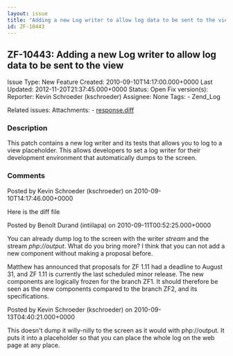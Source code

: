```yaml
---
layout: issue
title: "Adding a new Log writer to allow log data to be sent to the view"
id: ZF-10443
---
```


ZF-10443: Adding a new Log writer to allow log data to be sent to the view
--------------------------------------------------------------------------

 Issue Type: New Feature Created: 2010-09-10T14:17:00.000+0000 Last Updated: 2012-11-20T21:37:45.000+0000 Status: Open Fix version(s): 
 Reporter:  Kevin Schroeder (kschroeder)  Assignee:  None  Tags: - Zend\_Log
 
 Related issues: 
 Attachments: - [response.diff](/issues/secure/attachment/13304/response.diff)
 
### Description

This patch contains a new log writer and its tests that allows you to log to a view placeholder. This allows developers to set a log writer for their development environment that automatically dumps to the screen.

 

 

### Comments

Posted by Kevin Schroeder (kschroeder) on 2010-09-10T14:17:46.000+0000

Here is the diff file

 

 

Posted by Benoît Durand (intiilapa) on 2010-09-11T00:52:25.000+0000

You can already dump log to the screen with the writer _stream_ and the stream _<a>php://output</a>_. What do you bring more? I think that you can not add a new component without making a proposal before.

Matthew has announced that proposals for ZF 1.11 had a deadline to August 31, and ZF 1.11 is currently the last scheduled minor release. The new components are logically frozen for the branch ZF1. It should therefore be seen as the new components compared to the branch ZF2, and its specifications.

 

 

Posted by Kevin Schroeder (kschroeder) on 2010-09-13T04:40:21.000+0000

This doesn't dump it willy-nilly to the screen as it would with <a>php://output</a>. It puts it into a placeholder so that you can place the whole log on the web page at any place.

 

 